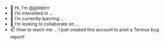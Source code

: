 - 👋 Hi, I’m @jjjdddrrr
- 👀 I’m interested in ...
- 🌱 I’m currently learning ...
- 💞️ I’m looking to collaborate on ...
- 📫 How to reach me ...
I just created this account to post a Termux bug report!

<!---
jjjdddrrr/jjjdddrrr is a ✨ special ✨ repository because its `README.md` (this file) appears on your GitHub profile.
You can click the Preview link to take a look at your changes.
--->
